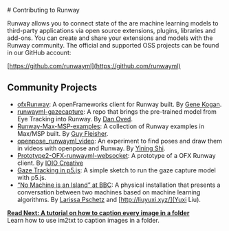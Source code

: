 # Contributing to Runway

Runway allows you to connect state of the are machine learning models to third-party applications via open source extensions, plugins, libraries and add-ons. You can create and share your extensions and models with the Runway community. The official and supported OSS projects can be found in our GitHub account:

[https://github.com/runwayml](https://github.com/runwayml)

## Community Projects

- [ofxRunway](https://github.com/genekogan/ofxRunway): A openFrameworks client for Runway built. By [Gene Kogan](http://genekogan.com/).
- [runwayml-gazecapture](https://github.com/oveddan/runwayml-gazecapture): A repo that brings the pre-trained model from Eye Tracking into Runway. By [Dan Oved](https://www.danioved.com/).
- [Runway-Max-MSP-examples](https://github.com/Gflei/Runway-Max-MSP-examples): A collection of Runway examples in Max/MSP built. By [Guy Fleisher](http://www.guyfleisher.com/).
- [openpose_runwayml_video](https://github.com/yining1023/openpose_runwayml_video): An experiment to find poses and draw them in videos with openpose and Runway. By [Yining Shi](https://1023.io/).
- [Prototype2-OFX-runwayml-websocket](https://github.com/ioio-creative/Prototype2-OFX-runwayml-websocket): A prototype of a OFX Runway client. By [IOIO Creative](http://ioiocreative.com/)
- [Gaze Tracking in p5.js](https://lries.com/posts/gaze-tracking-runway-ml/): A simple sketch to run the gaze capture model with p5.js.
- [“No Machine is an Island” at BBC](http://entretags.de/no-machine-is-an-island/): A physical installation that presents a conversation between two machines based on machine learning algorithms. By [Larissa Pschetz](http://entretags.de/) and [http://liuyuxi.xyz/](Yuxi Liu).

<p class='next'>
  <b><a href="/#/intro-to-ai">
   Read Next: A tutorial on how to caption every image in a folder
  </b></a> 
  <br/> 
  Learn how to use im2txt to caption images in a folder.
</p>